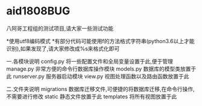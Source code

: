 # aid1808BUG
八阿哥工程组的测试项目,请大家一些测试功能


*使用utf8编码模式
*有部分代码可能使用f的方法格式字符串(python3.6以上才能识别),如果发现了,请大家修改成%s来格式化即可



一.各模块说明
    config.py
        将一些配置文件和全局变量设置于此,便于管理
    manage.py
        非常方便的命令行数据库操作模块
    models.py
        数据库的模型类放置于此
    runserver.py
        服务器启动模块
    view.py
        视图处理函数以及路由函数放置于此

二.文件夹说明
    migrations
        数据库迁移文件,可便捷的将数据库迁移,在命令行操作,不需要进行修改
    static
        静态文件放置于此
    templates
        将所有视图放置于此
